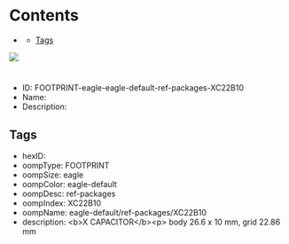 



Contents
========

* [](#)
	* [Tags](#tags)
  
![][im]
# 

- ID: FOOTPRINT-eagle-eagle-default-ref-packages-XC22B10
- Name: 
- Description: 

## Tags

- hexID: 
- oompType: FOOTPRINT
- oompSize: eagle
- oompColor: eagle-default
- oompDesc: ref-packages
- oompIndex: XC22B10
- oompName: eagle-default/ref-packages/XC22B10
- description: &lt;b&gt;X CAPACITOR&lt;/b&gt;&lt;p&gt;&#xD;
body 26.6 x 10 mm, grid 22.86 mm



[im]: image.png

